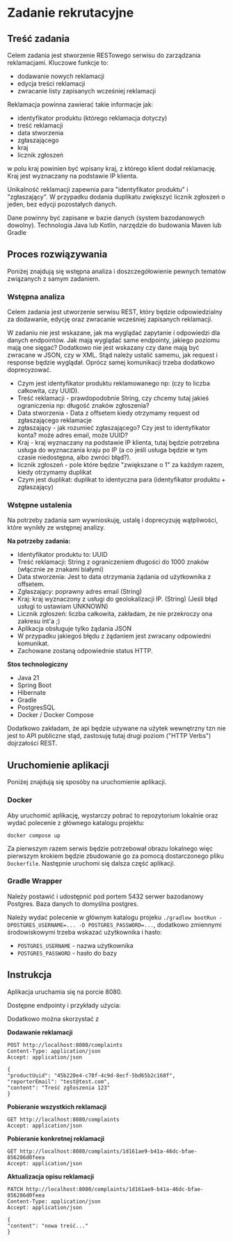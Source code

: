# Zadanie rekrutacyjne


## Treść zadania

Celem zadania jest stworzenie RESTowego serwisu do zarządzania reklamacjami.
Kluczowe funkcje to:
- dodawanie nowych reklamacji
- edycja treści reklamacji
- zwracanie listy zapisanych wcześniej reklamacji


Reklamacja powinna zawierać takie informacje jak:

- identyfikator produktu (którego reklamacja dotyczy)
- treść reklamacji
- data stworzenia
- zgłaszającego
- kraj
- licznik zgłoszeń

w polu kraj powinien być wpisany kraj, z którego klient dodał reklamację.
Kraj jest wyznaczany na podstawie IP klienta.

Unikalność reklamacji zapewnia para "identyfikator produktu" i "zgłaszający". 
W przypadku dodania duplikatu zwiększyć licznik zgłoszeń o jeden, bez edycji pozostałych danych.

Dane powinny być zapisane w bazie danych (system bazodanowych dowolny). 
Technologia Java lub Kotlin, narzędzie do budowania Maven lub Gradle

## Proces rozwiązywania

Poniżej znajdują się wstępna analiza i doszczegółowienie pewnych tematów związanych z samym zadaniem.

### Wstępna analiza
Celem zadania jest utworzenie serwisu REST, który będzie odpowiedzialny za dodawanie, edycję oraz zwracanie wcześniej zapisanych reklamacji.

W zadaniu nie jest wskazane, jak ma wyglądać zapytanie i odpowiedzi dla danych endpointów.
Jak mają wyglądać same endpointy, jakiego poziomu mają one sięgać? 
Dodatkowo nie jest wskazany czy dane mają być zwracane w JSON, czy w XML. Stąd należy ustalić samemu, jak request i response będzie wyglądał.
Oprócz samej komunikacji trzeba dodatkowo doprecyzować. 
- Czym jest identyfikator produktu reklamowanego np: (czy to liczba całkowita, czy UUID).
- Treść reklamacji - prawdopodobnie String, czy chcemy tutaj jakieś ograniczenia np: długość znaków zgłoszenia? 
- Data stworzenia - Data z offsetem kiedy otrzymamy request od zgłaszającego reklamacje
- zgłaszający - jak rozumieć zgłaszającego? Czy jest to identyfikator konta? może adres email, może UUID?
- Kraj - kraj wyznaczany na podstawie IP klienta, tutaj będzie potrzebna usługa do wyznaczania kraju po IP (a co jeśli usługa będzie w tym czasie niedostępna, albo zwróci błąd?).
- licznik zgłoszeń - pole które będzie "zwiększane o 1" za każdym razem, kiedy otrzymamy duplikat
- Czym jest duplikat: duplikat to identyczna para (identyfikator produktu + zgłaszający)

### Wstępne ustalenia
Na potrzeby zadania sam wywnioskuję, ustalę i doprecyzuję wątpliwości, które wynikły ze wstępnej analizy.

__Na potrzeby zadania:__
- Identyfikator produktu to: UUID
- Treść reklamacji: String z ograniczeniem długości do 1000 znaków (włącznie ze znakami białymi)
- Data stworzenia: Jest to data otrzymania żądania od użytkownika z offsetem.
- Zgłaszający: poprawny adres email (String)
- Kraj: kraj wyznaczony z usługi do geolokalizacji IP. (String) (Jeśli błąd usługi to ustawiam UNKNOWN)
- Licznik zgłoszeń: liczba całkowita, zakładam, że nie przekroczy ona zakresu int'a ;)
- Aplikacja obsługuje tylko żądania JSON
- W przypadku jakiegoś błędu z żądaniem jest zwracany odpowiedni komunikat.
- Zachowane zostaną odpowiednie status HTTP.

__Stos technologiczny__
- Java 21
- Spring Boot
- Hibernate
- Gradle
- PostgresSQL
- Docker / Docker Compose

Dodatkowo zakładam, że api będzie używane na użytek wewnętrzny tzn nie jest to API publiczne stąd,
zastosuję tutaj drugi poziom ("HTTP Verbs") dojrzałości REST.

## Uruchomienie aplikacji
Poniżej znajdują się sposóby na uruchomienie aplikacji.

### Docker
Aby uruchomić aplikację, wystarczy pobrać to repozytorium lokalnie oraz wydać polecenie z głównego katalogu projektu:

``docker compose up``

Za pierwszym razem serwis będzie potrzebował obrazu lokalnego więc pierwszym krokiem będzie zbudowanie go za pomocą dostarczonego pliku ``Dockerfile``.
Następnie uruchomi się dalsza część aplikacji.

### Gradle Wrapper

Należy postawić i udostępnić pod portem 5432 serwer bazodanowy Postgres. Baza danych to domyślna postgres.

Należy wydać polecenie w głównym katalogu projeku ``./gradlew bootRun -DPOSTGRES_USERNAME=... -D POSTGRES_PASSWORD=...``, dodatkowo zmiennymi środowiskowymi trzeba wskazać użytkownika i hasło:
- ``POSTGRES_USERNAME`` - nazwa użytkownika
- ``POSTGRES_PASSWORD`` - hasło do bazy

## Instrukcja

Aplikacja uruchamia się na porcie 8080.

Dostępne endpointy i przykłady użycia:

Dodatkowo można skorzystać z 

__Dodawanie reklamacji__
```
POST http://localhost:8080/complaints
Content-Type: application/json
Accept: application/json

{
"productUuid": "45b220e4-c78f-4c9d-8ecf-5bd65b2c168f",
"reporterEmail": "test@test.com",
"content": "Treść zgłoszenia 123"
}
```

__Pobieranie wszystkich reklamacji__
```
GET http://localhost:8080/complaints
Accept: application/json

```

__Pobieranie konkretnej reklamacji__
```
GET http://localhost:8080/complaints/1d161ae9-b41a-46dc-bfae-856286d0feea
Accept: application/json
```

__Aktualizacja opisu reklamacji__
```
PATCH http://localhost:8080/complaints/1d161ae9-b41a-46dc-bfae-856286d0feea
Content-Type: application/json
Accept: application/json

{
"content": "nowa treść..."
}
```

